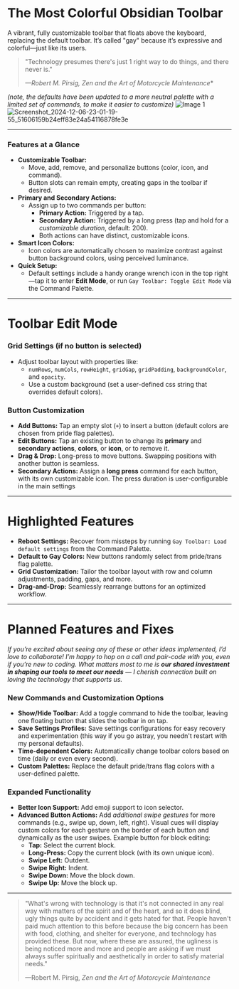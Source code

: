 # **The Most Colorful Obsidian Toolbar**
A vibrant, fully customizable toolbar that floats above the keyboard, replacing the default toolbar. It’s called "gay" because it’s expressive and colorful—just like its users.

> "Technology presumes there's just 1 right way to do things, and there never is."
> 
> *—Robert M. Pirsig, *Zen and the Art of Motorcycle Maintenance***

*(note, the defaults have been updated to a more neutral palette with a limited set of commands, to make it easier to customize)*
![Image 1](https://github.com/user-attachments/assets/316d0c18-3a8d-45ad-b377-4b8de6df3305)
![Screenshot_2024-12-06-23-01-19-55_51606159b24eff83e24a54116878fe3e](https://github.com/user-attachments/assets/732e2a44-5fe5-4553-a1ef-a4c8897a81f1)

---
### **Features at a Glance**
- **Customizable Toolbar:**
  - Move, add, remove, and personalize buttons (color, icon, and command).
  - Button slots can remain empty, creating gaps in the toolbar if desired.
- **Primary and Secondary Actions:**
  - Assign up to two commands per button:
    - **Primary Action:** Triggered by a tap.
    - **Secondary Action:** Triggered by a long press (tap and hold for a *customizable duration*, default: 200).
    - Both actions can have distinct, customizable icons.
- **Smart Icon Colors:**
  - Icon colors are automatically chosen to maximize contrast against button background colors, using perceived luminance.
- **Quick Setup:**
  - Default settings include a handy orange wrench icon in the top right—tap it to enter **Edit Mode**, or run `Gay Toolbar: Toggle Edit Mode` via the Command Palette.

---
# **Toolbar Edit Mode**
### **Grid Settings** (if no button is selected)
- Adjust toolbar layout with properties like:
  - `numRows`, `numCols`, `rowHeight`, `gridGap`, `gridPadding`, `backgroundColor`, and `opacity`.
  - Use a custom background (set a user-defined css string that overrides default colors).
### **Button Customization**
- **Add Buttons:** Tap an empty slot (`+`) to insert a button (default colors are chosen from pride flag palettes).
- **Edit Buttons:** Tap an existing button to change its **primary** and **secondary actions**, **colors**, or **icon**, or to remove it.
- **Drag & Drop:** Long-press to move buttons. Swapping positions with another button is seamless.
- **Secondary Actions:** Assign a **long press** command for each button, with its own customizable icon. The press duration is user-configurable in the main settings

---
# **Highlighted Features**
- **Reboot Settings:** Recover from missteps by running `Gay Toolbar: Load default settings` from the Command Palette.
- **Default to Gay Colors:** New buttons randomly select from pride/trans flag palette.
- **Grid Customization:** Tailor the toolbar layout with row and column adjustments, padding, gaps, and more.
- **Drag-and-Drop:** Seamlessly rearrange buttons for an optimized workflow.

---
# **Planned Features and Fixes**
*If you’re excited about seeing any of these or other ideas implemented, I’d love to collaborate! I’m happy to hop on a call and pair-code with you, even if you’re new to coding. What matters most to me is **our shared investment in shaping our tools to meet our needs** — I cherish connection built on loving the technology that supports us.*

### **New Commands and Customization Options**
- **Show/Hide Toolbar:** Add a toggle command to hide the toolbar, leaving one floating button that slides the toolbar in on tap.
- **Save Settings Profiles:** Save settings configurations for easy recovery and experimentation (this way if you go astray, you needn't restart with my personal defaults).
- **Time-dependent Colors:** Automatically change toolbar colors based on time (daily or even every second).
- **Custom Palettes:** Replace the default pride/trans flag colors with a user-defined palette.
### **Expanded Functionality**
- **Better Icon Support:** Add emoji support to icon selector.
- **Advanced Button Actions:** Add *additional swipe gestures* for more commands (e.g., swipe up, down, left, right). Visual cues will display custom colors for each gesture on the border of each button and dynamically as the user swipes. Example button for block editing:
	- **Tap:** Select the current block.
	- **Long-Press:** Copy the current block (with its own unique icon).
	- **Swipe Left:** Outdent.
	- **Swipe Right:** Indent.
	- **Swipe Down:** Move the block down.
	- **Swipe Up:** Move the block up.

---

> "What's wrong with technology is that it's not connected in any real way with matters of the spirit and of the heart, and so it does blind, ugly things quite by accident and it gets hated for that. People haven't paid much attention to this before because the big concern has been with food, clothing, and shelter for everyone, and technology has provided these. But now, where these are assured, the ugliness is being noticed more and more and people are asking if we must always suffer spiritually and aesthetically in order to satisfy material needs."
>
> —Robert M. Pirsig, *Zen and the Art of Motorcycle Maintenance*
